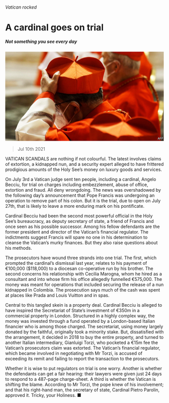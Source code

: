 ###### Vatican rocked

# A cardinal goes on trial 

##### Not something you see every day 

![image](images/20210710_EUP011_0.jpg) 

> Jul 10th 2021 

VATICAN SCANDALS are nothing if not colourful. The latest involves claims of extortion, a kidnapped nun, and a security expert alleged to have frittered prodigious amounts of the Holy See’s money on luxury goods and services.

On July 3rd a Vatican judge sent ten people, including a cardinal, Angelo Becciu, for trial on charges including embezzlement, abuse of office, extortion and fraud. All deny wrongdoing. The news was overshadowed by the following day’s announcement that Pope Francis was undergoing an operation to remove part of his colon. But it is the trial, due to open on July 27th, that is likely to leave a more enduring mark on his pontificate.


Cardinal Becciu had been the second most powerful official in the Holy See’s bureaucracy, as deputy secretary of state, a friend of Francis and once seen as his possible successor. Among his fellow defendants are the former president and director of the Vatican’s financial regulator. The indictments suggest Francis will spare no one in his determination to cleanse the Vatican’s murky finances. But they also raise questions about his methods.

The prosecutors have wound three strands into one trial. The first, which prompted the cardinal’s dismissal last year, relates to his payment of €100,000 ($118,000) to a diocesan co-operative run by his brother. The second concerns his relationship with Cecilia Marogna, whom he hired as a consultant and into whose firm his office allegedly funnelled €575,000. The money was meant for operations that included securing the release of a nun kidnapped in Colombia. The prosecution says much of the cash was spent at places like Prada and Louis Vuitton and in spas.

Central to this tangled skein is a property deal. Cardinal Becciu is alleged to have inspired the Secretariat of State’s investment of €350m in a commercial property in London. Structured in a highly complex way, the money was invested through a fund operated by a London-based Italian financier who is among those charged. The secretariat, using money largely donated by the faithful, originally took a minority stake. But, dissatisfied with the arrangement, it decided in 2018 to buy the entire property, and turned to another Italian intermediary, Gianluigi Torzi, who pocketed a €15m fee the Vatican’s prosecutors claim was extorted. The Vatican’s financial regulator, which became involved in negotiating with Mr Torzi, is accused of exceeding its remit and failing to report the transaction to the prosecutors.

Whether it is wise to put regulators on trial is one worry. Another is whether the defendants can get a fair hearing: their lawyers were given just 24 days to respond to a 487-page charge-sheet. A third is whether the Vatican is shifting the blame. According to Mr Torzi, the pope knew of his involvement; and that his right-hand man, the secretary of state, Cardinal Pietro Parolin, approved it. Tricky, your Holiness. ■

